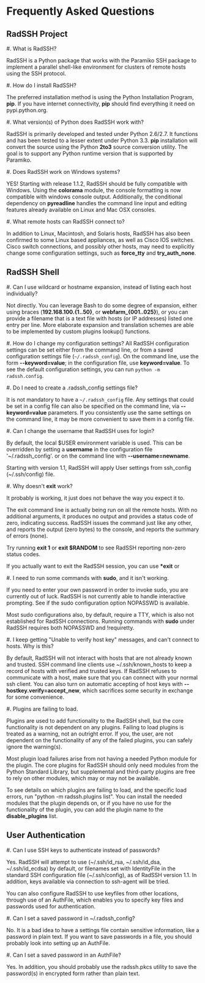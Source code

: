 Frequently Asked Questions
==========================

RadSSH Project
--------------

#. What is RadSSH?

   RadSSH is a Python package that works with the Paramiko SSH package to implement a parallel shell-like environment for clusters of remote hosts using the SSH protocol.

#. How do I install RadSSH?

   The preferred installation method is using the Python Installation Program, **pip**. If you have internet connectivity, **pip** should find everything it need on pypi.python.org.

#. What version(s) of Python does RadSSH work with?

   RadSSH is primarily developed and tested under Python 2.6/2.7. It functions and has been tested to a lesser extent under Python 3.3. **pip** installation will convert the source using the Python **2to3** source conversion utility. The goal is to support any Python runtime version that is supported by Paramiko.

#. Does RadSSH work on Windows systems?

   YES! Starting with release 1.1.2, RadSSH should be fully compatible with Windows. Using the **colorama** module, the console formatting is now compatible with
   windows console output. Additionally, the conditional dependency on **pyreadline** handles the command line input and editing features already available
   on Linux and Mac OSX consoles.

#. What remote hosts can RadSSH connect to?

   In addition to Linux, Macintosh, and Solaris hosts, RadSSH has also been confirmed to some Linux based appliances, as well as Cisco IOS switches. Cisco switch connections, and possibly other hosts, may need to explicitly change some configuration settings, such as **force_tty** and **try_auth_none**.

RadSSH Shell
------------

#. Can I use wildcard or hostname expansion, instead of listing each host individually?

   Not directly. You can leverage Bash to do some degree of expansion, either using braces (**192.168.100.{1..50}**, or **webfarm_{001..025}**), or you can provide a filename that is a text file with hosts (or IP addresses) listed one entry per line. More elaborate expansion and translation schemes are able to be implemented by custom plugins lookup() functions.

#. How do I change my configuration settings?
   All RadSSH configuration settings can be set either from the command line, or from a saved configuration settings file (``~/.radssh_config``). On the command line, use the form **--keyword=value**; in the configuration file, use **keyword=value**. To see the default configuration settings, you can run ``python -m radssh.config``.

#. Do I need to create a .radssh_config settings file?

   It is not mandatory to have a ``~/.radssh_config`` file. Any settings that could be set in a config file can also be specified on the command line, via **--keyword=value** parameters. If you consistently use the same settings on the command line, it may be more convenient to save them in a config file.

#. Can I change the username that RadSSH uses for login?

   By default, the local $USER environment variable is used. This can be overridden by setting a **username** in the configuration file '~/.radssh_config'. or on the command line with **--username=newname**.

   Starting with version 1.1, RadSSH will apply User settings from ssh_config (~/.ssh/config) file.

#. Why doesn't **exit** work?

   It probably is working, it just does not behave the way you expect it to.

   The exit command line is actually being run on all the remote hosts. With no additional arguments, it produces no output and provides a status code of zero, indicating success. RadSSH issues the command just like any other, and reports the output (zero bytes) to the console, and reports the summary of errors (none).

   Try running **exit 1** or **exit $RANDOM** to see RadSSH reporting non-zero status codes.

   If you actually want to exit the RadSSH session, you can use **\*exit** or <Ctrl-D>

#. I need to run some commands with **sudo**, and it isn't working.

   If you need to enter your own password in order to invoke sudo, you are currently out of luck. RadSSH is not currently able to handle interactive prompting. See if the sudo configuration option NOPASSWD is available.

   Most sudo configurations also, by default, require a TTY, which is also not established for RadSSH connections. Running commands with **sudo** under RadSSH requires both NOPASSWD and !requiretty.

#. I keep getting "Unable to verify host key" messages, and can't connect to hosts. Why is this?

   By default, RadSSH will not interact with hosts that are not already known and trusted. SSH command line clients use ~/.ssh/known_hosts to keep a record of hosts with verified and trusted keys. If RadSSH refuses to communicate with a host, make sure that you can connect with your normal ssh client. You can also turn on automatic accepting of host keys with **--hostkey.verify=accept_new**, which sacrifices some security in exchange for some convenience.

#. Plugins are failing to load.

   Plugins are used to add functionality to the RadSSH shell, but the core functionality is not dependent on any plugins. Failing to load plugins is treated as a warning, not an outright error. If you, the user, are not dependent on the functionality of any of the failed plugins, you can safely ignore the warning(s).

   Most plugin load failures arise from not having a needed Python module for the plugin. The core plugins for RadSSH should only need modules from the Python Standard Library, but supplemental and third-party plugins are free to rely on other modules, which may or may not be available.

   To see details on which plugins are failing to load, and the specific load errors, run "python -m radssh.plugins list". You can install the needed modules that the plugin depends on, or if you have no use for the functionality of the plugin, you can add the plugin name to the **disable_plugins** list.

User Authentication
-------------------

#. Can I use SSH keys to authenticate instead of passwords?

   Yes. RadSSH will attempt to use (~/.ssh/id_rsa, ~/.ssh/id_dsa, ~/.ssh/id_ecdsa) by default, or filenames set with IdentityFile in the standard SSH configuration file (~/.ssh/config), as of RadSSH version 1.1. In addition, keys available via connection to ssh-agent will be tried.

   You can also configure RadSSH to use keyfiles from other locations, through use of an AuthFile, which enables you to specify key files and passwords used for authentication.

#. Can I set a saved password in ~/.radssh_config?

   No. It is a bad idea to have a settings file contain sensitive information, like a password in plain text.  If you want to save passwords in a file, you should probably look into setting up an AuthFile.

#. Can I set a saved password in an AuthFile?

   Yes. In addition, you should probably use the radssh.pkcs utility to save the password(s) in encrypted form rather than plain text.
